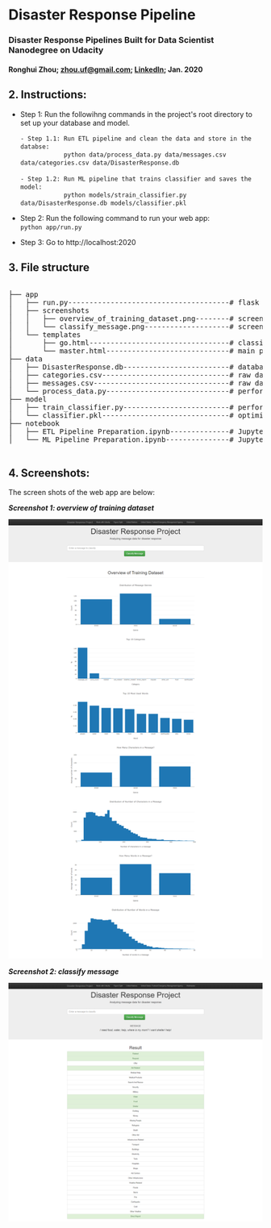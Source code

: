 # Disaster Response Pipeline
### Disaster Response Pipelines Built for Data Scientist Nanodegree on Udacity

#### Ronghui Zhou; zhou.uf@gmail.com; [LinkedIn](https://www.linkedin.com/in/ronghuizhou/); Jan. 2020 

## **2. Instructions:**

- Step 1: Run the followihng commands in the project's root directory to set up your database and model.
        
      - Step 1.1: Run ETL pipeline and clean the data and store in the databse: 
                  python data/process_data.py data/messages.csv data/categories.csv data/DisasterResponse.db
      
      - Step 1.2: Run ML pipeline that trains classifier and saves the model:
                  python models/strain_classifier.py data/DisasterResponse.db models/classifier.pkl

- Step 2: Run the following command to run your web app:         
        ```
        python app/run.py
        ```

- Step 3: Go to http://localhost:2020



## **3. File structure**
<pre>

├── app
│   ├── run.py--------------------------------------# flask file to run app
│   ├── screenshots
│   │	├── overview_of_training_dataset.png--------# screenshot of web app: overview of training dataset
│   │ 	└── classify_message.png--------------------# screenshot of web app: classify message
│   └── templates
│       ├── go.html---------------------------------# classification result page of web app
│       └── master.html-----------------------------# main page of web app
├── data
│   ├── DisasterResponse.db-------------------------# database to save cleaned data
│   ├── categories.csv------------------------------# raw data to process: categories
│   ├── messages.csv--------------------------------# raw data to process: messages
│   └── process_data.py-----------------------------# perform ETL pipline
├── model
│   ├── train_classifier.py-------------------------# perform classification pipeline
│   └── classifier.pkl------------------------------# optimized ML model saved
├── notebook
│   ├── ETL Pipeline Preparation.ipynb--------------# Jupyter notebook for ETL 
│   └── ML Pipeline Preparation.ipynb---------------# Jupyter notebook for ML

</pre>

## **4. Screenshots:**

The screen shots of the web app are below:

**_Screenshot 1: overview of training dataset_**

![Overview of training dataset](/app/screenshots/overview_of_training_dataset.png)

**_Screenshot 2: classify message_**

![Classify message](/app/screenshots/classify_message.png)


